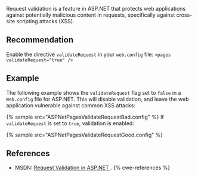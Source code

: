 Request validation is a feature in ASP.NET that protects web applications against potentially malicious content in requests, specifically against cross-site scripting attacks (XSS).


## Recommendation
Enable the directive `validateRequest` in your `web.config` file: ` <pages validateRequest="true" /> `


## Example
The following example shows the `validateRequest` flag set to `false` in a `Web.config` file for ASP.NET. This will disable validation, and leave the web application vulnerable against common XSS attacks:

{% sample src="ASPNetPagesValidateRequestBad.config" %}
If `validateRequest` is set to `true`, validation is enabled:

{% sample src="ASPNetPagesValidateRequestGood.config" %}

## References
* MSDN: [ Request Validation in ASP.NET ](https://docs.microsoft.com/en-us/previous-versions/aspnet/hh882339(v=vs.110)?redirectedfrom=MSDN).
{% cwe-references %}
